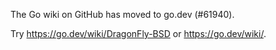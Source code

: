 The Go wiki on GitHub has moved to go.dev (#61940).

Try <https://go.dev/wiki/DragonFly-BSD> or <https://go.dev/wiki/>.


